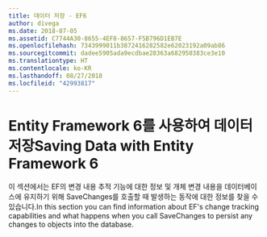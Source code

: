 ```yaml
---
title: 데이터 저장 - EF6
author: divega
ms.date: 2018-07-05
ms.assetid: C7744A30-8655-4EF8-8657-F5B796D1EB7E
ms.openlocfilehash: 7343999011b3872416282582e62023192a09ab86
ms.sourcegitcommit: dadee5905ada9ecdbae28363a682950383ce3e10
ms.translationtype: HT
ms.contentlocale: ko-KR
ms.lasthandoff: 08/27/2018
ms.locfileid: "42993817"
---
```

# <a name="saving-data-with-entity-framework-6"></a><span data-ttu-id="3b3f1-102">Entity Framework 6를 사용하여 데이터 저장</span><span class="sxs-lookup"><span data-stu-id="3b3f1-102">Saving Data with Entity Framework 6</span></span>

<span data-ttu-id="3b3f1-103">이 섹션에서는 EF의 변경 내용 추적 기능에 대한 정보 및 개체 변경 내용을 데이터베이스에 유지하기 위해 SaveChanges를 호출할 때 발생하는 동작에 대한 정보를 찾을 수 있습니다.</span><span class="sxs-lookup"><span data-stu-id="3b3f1-103">In this section you can find information about EF's change tracking capabilities and what happens when you call SaveChanges to persist any changes to objects into the database.</span></span>
